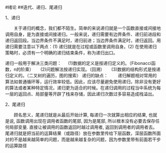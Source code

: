 #绪论
##迭代、递归、尾递归

1、递归

　　关于递归的概念，我们都不陌生。简单的来说递归就是一个函数直接或间接地调用自身，是为直接或间接递归。一般来说，递归需要有边界条件、递归前进段和递归返回段。当边界条件不满足时，递归前进；当边界条件满足时，递归返回。用递归需要注意以下两点：(1) 递归就是在过程或函数里调用自身。(2) 在使用递归策略时，必须有一个明确的递归结束条件，称为递归出口。

递归一般用于解决三类问题：
　  (1)数据的定义是按递归定义的。（Fibonacci函数，n的阶乘）
　  (2)问题解法按递归实现。（回溯）
　  (3)数据的结构形式是按递归定义的。（二叉树的遍历，图的搜索）
递归的缺点：
　　递归解题相对常用的算法如普通循环等，运行效率较低。因此，应该尽量避免使用递归，除非没有更好的算法或者某种特定情况，递归更为适合的时候。在递归调用的过程当中系统为每一层的返回点、局部量等开辟了栈来存储，因此递归次数过多容易造成栈溢出。

2、尾递归

　　顾名思义，尾递归就是从最后开始计算, 每递归一次就算出相应的结果, 也就是说, 函数调用出现在调用者函数的尾部, 因为是尾部, 所以根本没有必要去保存任何局部变量. 直接让被调用的函数返回时越过调用者, 返回到调用者的调用者去。尾递归就是把当前的运算结果（或路径）放在参数里传给下层函数，深层函数所面对的不是越来越简单的问题，而是越来越复杂的问题，因为参数里带有前面若干步的运算路径
